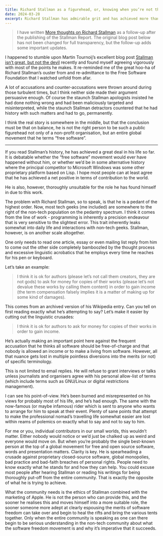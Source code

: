 ```yaml
---
title: Richard Stallman as a figurehead, or, knowing when you’re not the right person for the job
date: 2024-03-28
excerpt: Richard Stallman has admirable grit and has achieved more than a lot of other people, but he is not the right person to be the public face of the software freedom movement.
---
```


> I have written [More thoughts on Richard Stallman](/blog/19-more-thoughts-on-richard-stallman/) as a follow-up after the publishing of the Stallman Report. The original blog post below has not been changed for full transparency, but the follow-up adds some important updates.

I happened to stumble upon Martin Tournoij’s excellent blog post [Stallman isn’t great, but not the devil](https://www.arp242.net/rms.html) recently and found myself agreeing vigorously with most of the points he makes. It re-reminded me of the great hoo-ha of Richard Stallman’s ouster from and re-admittance to the Free Software Foundation that I watched unfold from afar.

A lot of accusations and counter-accusations were thrown around during those turbulent times, but I think neither side made their argument persuasive enough. Of course the staunch Stallman apologists insisted he had done nothing wrong and had been maliciously targeted and misinterpreted, while the staunch Stallman detractors countered that he had history with such matters and had to go, permanently.

I think the real story is somewhere in the middle, but that the conclusion must be that on balance, he is not the right person to be such a public figurehead not only of a non-profit organisation, but an entire global movement that he terms “free software”.

***

If you read Stallman’s history, he has achieved a great deal in his life so far. It is debatable whether the “free software” movement would ever have happened without him, or whether we’d be in some alternative history where the principal competitor to Microsoft Windows was some other proprietary platform based on Lisp. I hope most people can at least agree that he has achieved a net positive in terms of contribution to the world.

He is also, however, thoroughly unsuitable for the role he has found himself in due to this work.

The problem with Richard Stallman, so to speak, is that he is a pedant of the highest order. Now, most tech geeks (me included) are somewhere to the right of the non-tech population on the pedantry spectrum. I think it comes from the line of work - programming is inherently a precision endeavour that is very sensitive to the slightest error. This trait inherently leaks somewhat into daily life and interactions with non-tech geeks. Stallman, however, is on another scale altogether.

One only needs to read one article, essay or even mailing list reply from him to come out the other side completely bamboozled by the thought process and excessive linguistic acrobatics that he employs every time he reaches for his pen or keyboard.

Let’s take an example:

> I think it is ok for authors (please let’s not call them creators, they are not gods) to ask for money for copies of their works (please let’s not devalue these works by calling them content) in order to gain income (the term compensation falsely implies it is a matter of making up for some kind of damages).

This comes from an archived version of his Wikipedia entry. Can you tell on first reading exactly what he’s attempting to say? Let’s make it easier by cutting out the linguistic crusades:

> I think it is ok for authors to ask for money for copies of their works in order to gain income.

He’s actually making an important point here against the frequent accusation that he thinks all software should be free-of-charge and that nobody is allowed an income or to make a living from software. However, all that nuance gets lost in multiple pointless diversions into the merits (or not) of specific terminology.

This is not limited to email replies. He will refuse to grant interviews or talks unless journalists and organisers agree with his personal allow-list of terms (which include terms such as GNU/Linux or digital restrictions management).

I can see his point-of-view. He’s been burned and misrepresented on his views for probably most of his life, and he’s had enough. The same with the now-famous (or maybe infamous) rider which is sent to anyone who wants to arrange for him to speak at their event. Plenty of sane points that attempt to make the professional nomad’s travelling life somewhat easier are lost within reams of polemics on exactly what to say and not to say to him.

For me or you, individual contributors in our small worlds, this wouldn’t matter. Either nobody would notice or we’d just be chalked up as weird and everyone would move on. But when you’re probably the single best-known person at the top of a global movement for free and open source software, words and presentation matters. Clarity is key. He is spearheading a crusade against proprietary closed-source software, global monopolies, bad practice and bad-faith breaches of personal rights. People need to know exactly what he stands for and how they can help. You could excuse most people after hearing Stallman or reading his writings for being thoroughly put-off from the entire community. That is exactly the opposite of what he is trying to achieve.

What the community needs is the ethics of Stallman combined with the marketing of Apple. He is not the person who can provide this, and the sooner he realises this and moves himself into a more suitable role, the sooner someone more adept at clearly espousing the merits of software freedom can take over and begin to heal the rifts and bring the various tents together. Only when the entire community is speaking as one can there begin to be serious understanding in the non-tech community about what the software freedom movement is and why it’s imperative that it succeeds.
